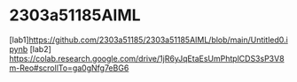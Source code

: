 # 2303a51185AIML
[lab1]https://github.com/2303a51185/2303a51185AIML/blob/main/Untitled0.ipynb
[lab2] https://colab.research.google.com/drive/1jR6yJqEtaEsUmPhtplCDS3sP3V8m-Reo#scrollTo=ga0gNfg7eBG6
